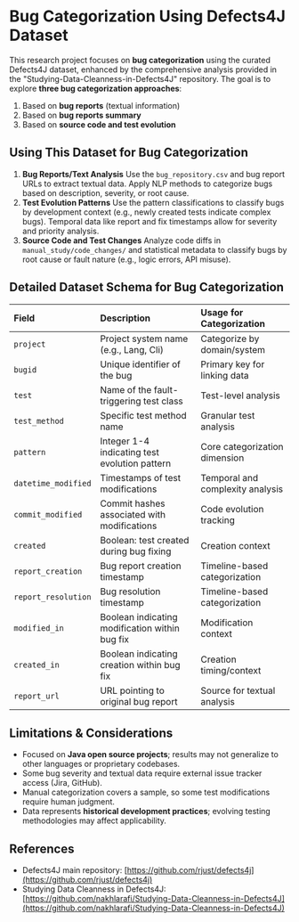 # Bug Categorization Using Defects4J Dataset

This research project focuses on **bug categorization** using the curated Defects4J dataset, enhanced by the comprehensive analysis provided in the "Studying-Data-Cleanness-in-Defects4J" repository. The goal is to explore **three bug categorization approaches**:

1. Based on **bug reports** (textual information)
2. Based on **bug reports summary**
3. Based on **source code and test evolution**

## Using This Dataset for Bug Categorization

1. **Bug Reports/Text Analysis**
   Use the `bug_repository.csv` and bug report URLs to extract textual data. Apply NLP methods to categorize bugs based on description, severity, or root cause.
2. **Test Evolution Patterns**
   Use the pattern classifications to classify bugs by development context (e.g., newly created tests indicate complex bugs). Temporal data like report and fix timestamps allow for severity and priority analysis.
3. **Source Code and Test Changes**
   Analyze code diffs in `manual_study/code_changes/` and statistical metadata to classify bugs by root cause or fault nature (e.g., logic errors, API misuse).

## Detailed Dataset Schema for Bug Categorization

| Field               | Description                                    | Usage for Categorization         |
| :------------------ | :--------------------------------------------- | :------------------------------- |
| `project`           | Project system name (e.g., Lang, Cli)          | Categorize by domain/system      |
| `bugid`             | Unique identifier of the bug                   | Primary key for linking data     |
| `test`              | Name of the fault-triggering test class        | Test-level analysis              |
| `test_method`       | Specific test method name                      | Granular test analysis           |
| `pattern`           | Integer 1-4 indicating test evolution pattern  | Core categorization dimension    |
| `datetime_modified` | Timestamps of test modifications               | Temporal and complexity analysis |
| `commit_modified`   | Commit hashes associated with modifications    | Code evolution tracking          |
| `created`           | Boolean: test created during bug fixing        | Creation context                 |
| `report_creation`   | Bug report creation timestamp                  | Timeline-based categorization    |
| `report_resolution` | Bug resolution timestamp                       | Timeline-based categorization    |
| `modified_in`       | Boolean indicating modification within bug fix | Modification context             |
| `created_in`        | Boolean indicating creation within bug fix     | Creation timing/context          |
| `report_url`        | URL pointing to original bug report            | Source for textual analysis      |

## Limitations \& Considerations

- Focused on **Java open source projects**; results may not generalize to other languages or proprietary codebases.
- Some bug severity and textual data require external issue tracker access (Jira, GitHub).
- Manual categorization covers a sample, so some test modifications require human judgment.
- Data represents **historical development practices**; evolving testing methodologies may affect applicability.

## References

- Defects4J main repository: [https://github.com/rjust/defects4j](https://github.com/rjust/defects4j)
- Studying Data Cleanness in Defects4J: [https://github.com/nakhlarafi/Studying-Data-Cleanness-in-Defects4J](https://github.com/nakhlarafi/Studying-Data-Cleanness-in-Defects4J)
